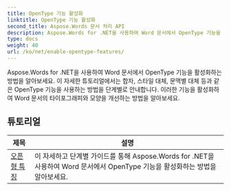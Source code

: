 ```yaml
---
title: OpenType 기능 활성화
linktitle: OpenType 기능 활성화
second_title: Aspose.Words 문서 처리 API
description: Aspose.Words for .NET을 사용하여 Word 문서에서 OpenType 기능을 활성화하는 방법을 알아보세요. 이 튜토리얼은 OpenType 글꼴의 고급 기능을 활성화하는 단계를 안내합니다.
type: docs
weight: 40
url: /ko/net/enable-opentype-features/
---
```

Aspose.Words for .NET을 사용하여 Word 문서에서 OpenType 기능을 활성화하는 방법을 알아보세요. 이 자세한 튜토리얼에서는 합자, 스타일 대체, 문맥별 대체 등과 같은 OpenType 기능을 사용하는 방법을 단계별로 안내합니다. 이러한 기능을 활성화하여 Word 문서의 타이포그래피와 모양을 개선하는 방법을 알아보세요.

 ## 튜토리얼
| 제목 | 설명 |
| --- | --- |
| [오픈형 특징](./open-type-features/) | 이 자세하고 단계별 가이드를 통해 Aspose.Words for .NET을 사용하여 Word 문서에서 OpenType 기능을 활성화하는 방법을 알아보세요. |